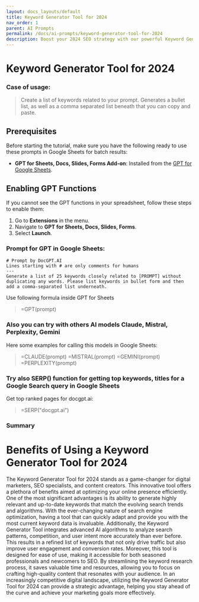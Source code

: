 ```yaml
---
layout: docs_layouts/default
title: Keyword Generator Tool for 2024
nav_order: 1
parent: AI Prompts
permalink: /docs/ai-prompts/keyword-generator-tool-for-2024
description: Boost your 2024 SEO strategy with our powerful Keyword Generator Tool. Effortlessly discover high-ranking keywords, optimize your content, and stay ahead of the competition. Perfect for marketers, bloggers, and SEO professionals aiming to drive organic traffic and enhance search engine visibility.
---
```


# Keyword Generator Tool for 2024

### Case of usage:
> Create a list of keywords related to your prompt. 
Generates a bullet list, as well as a comma separated list beneath that you can copy and paste.

## Prerequisites

Before starting the tutorial, make sure you have the following ready to use these prompts in Google Sheets for batch results:

- **GPT for Sheets, Docs, Slides, Forms Add-on**: Installed from the [GPT for Google Sheets](https://workspace.google.com/u/0/marketplace/app/gpt_for_sheets_docs_forms_slides/466607203252).

## Enabling GPT Functions

If you cannot see the GPT functions in your spreadsheet, follow these steps to enable them:

1. Go to **Extensions** in the menu.
2. Navigate to **GPT for Sheets, Docs, Slides, Forms**.
3. Select **Launch**.


### Prompt for GPT in Google Sheets:
```shell
# Prompt by DocGPT.AI
Lines starting with # are only comments for humans
---
Generate a list of 25 keywords closely related to [PROMPT] without duplicating any words. Please list keywords in bullet form and then add a comma-separated list underneath.
```

Use following formula inside GPT for Sheets
> =GPT(prompt)

### Also you can try with others AI models Claude, Mistral, Perplexity, Gemini
Here some examples for calling this models in Google Sheets:

> =CLAUDE(prompt)
> =MISTRAL(prompt)
> =GEMINI(prompt)
> =PERPLEXITY(prompt)


### Try also SERP() function for getting top keywords, titles for a Google Search query in Google Sheets

Get top ranked pages for docgpt.ai:

> =SERP("docgpt.ai")



### Summary
# Benefits of Using a Keyword Generator Tool for 2024

The Keyword Generator Tool for 2024 stands as a game-changer for digital marketers, SEO specialists, and content creators. This innovative tool offers a plethora of benefits aimed at optimizing your online presence efficiently. One of the most significant advantages is its ability to generate highly relevant and up-to-date keywords that match the evolving search trends and algorithms. With the ever-changing nature of search engine optimization, having a tool that can quickly adapt and provide you with the most current keyword data is invaluable. Additionally, the Keyword Generator Tool integrates advanced AI algorithms to analyze search patterns, competition, and user intent more accurately than ever before. This results in a refined list of keywords that not only drive traffic but also improve user engagement and conversion rates. Moreover, this tool is designed for ease of use, making it accessible for both seasoned professionals and newcomers to SEO. By streamlining the keyword research process, it saves valuable time and resources, allowing you to focus on crafting high-quality content that resonates with your audience. In an increasingly competitive digital landscape, utilizing the Keyword Generator Tool for 2024 can provide a strategic advantage, helping you stay ahead of the curve and achieve your marketing goals more effectively.
